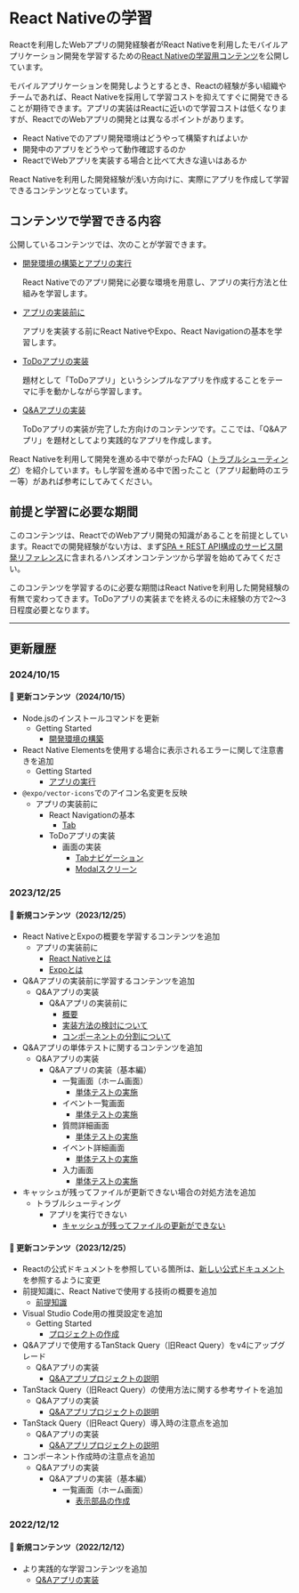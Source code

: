 # React Nativeの学習

Reactを利用したWebアプリの開発経験者がReact Nativeを利用したモバイルアプリケーション開発を学習するための[React Nativeの学習用コンテンツ](https://ws-4020.github.io/mobile-app-crib-notes/react-native/learn)を公開しています。

モバイルアプリケーションを開発しようとするとき、Reactの経験が多い組織やチームであれば、React Nativeを採用して学習コストを抑えてすぐに開発できることが期待できます。アプリの実装はReactに近いので学習コストは低くなりますが、ReactでのWebアプリの開発とは異なるポイントがあります。

- React Nativeでのアプリ開発環境はどうやって構築すればよいか
- 開発中のアプリをどうやって動作確認するのか
- ReactでWebアプリを実装する場合と比べて大きな違いはあるか

React Nativeを利用した開発経験が浅い方向けに、実際にアプリを作成して学習できるコンテンツとなっています。

## コンテンツで学習できる内容

公開しているコンテンツでは、次のことが学習できます。

- [開発環境の構築とアプリの実行](https://ws-4020.github.io/mobile-app-crib-notes/react-native/learn/getting-started)

    React Nativeでのアプリ開発に必要な環境を用意し、アプリの実行方法と仕組みを学習します。

- [アプリの実装前に](https://ws-4020.github.io/mobile-app-crib-notes/react-native/learn/basic-concepts)

    アプリを実装する前にReact NativeやExpo、React Navigationの基本を学習します。

- [ToDoアプリの実装](https://ws-4020.github.io/mobile-app-crib-notes/react-native/learn/todo-app)

    題材として「ToDoアプリ」というシンプルなアプリを作成することをテーマに手を動かしながら学習します。

- [Q&Aアプリの実装](https://ws-4020.github.io/mobile-app-crib-notes/react-native/learn/qa-app)

    ToDoアプリの実装が完了した方向けのコンテンツです。ここでは、「Q&Aアプリ」を題材としてより実践的なアプリを作成します。

React Nativeを利用して開発を進める中で挙がったFAQ（[トラブルシューティング](https://ws-4020.github.io/mobile-app-crib-notes/react-native/common-pitfalls)）を紹介しています。もし学習を進める中で困ったこと（アプリ起動時のエラー等）があれば参考にしてみてください。

## 前提と学習に必要な期間

このコンテンツは、ReactでのWebアプリ開発の知識があることを前提としています。Reactでの開発経験がない方は、まず[SPA + REST API構成のサービス開発リファレンス](https://fintan.jp/?p=5952)に含まれるハンズオンコンテンツから学習を始めてみてください。

このコンテンツを学習するのに必要な期間はReact Nativeを利用した開発経験の有無で変わってきます。ToDoアプリの実装までを終えるのに未経験の方で2～3日程度必要となります。

---

## 更新履歴

### 2024/10/15

#### 🌿 更新コンテンツ（2024/10/15）

- Node.jsのインストールコマンドを更新
  - Getting Started
    - [開発環境の構築](https://ws-4020.github.io/mobile-app-crib-notes/react-native/learn/getting-started/setting-up-development-environment)
- React Native Elementsを使用する場合に表示されるエラーに関して注意書きを追加
  - Getting Started
    - [アプリの実行](https://ws-4020.github.io/mobile-app-crib-notes/react-native/learn/getting-started/launch-created-app)
- `@expo/vector-icons`でのアイコン名変更を反映
  - アプリの実装前に
    - React Navigationの基本
      - [Tab](https://ws-4020.github.io/mobile-app-crib-notes/react-native/learn/basic-concepts/react-navigation-basics/tab)
    - ToDoアプリの実装
      - 画面の実装
        - [Tabナビゲーション](https://ws-4020.github.io/mobile-app-crib-notes/react-native/learn/todo-app/screens/tab)
        - [Modalスクリーン](https://ws-4020.github.io/mobile-app-crib-notes/react-native/learn/todo-app/screens/modal)

### 2023/12/25

#### 🌱 新規コンテンツ（2023/12/25）

- React NativeとExpoの概要を学習するコンテンツを追加
  - アプリの実装前に
    - [React Nativeとは](https://ws-4020.github.io/mobile-app-crib-notes/react-native/learn/basic-concepts/what-is-react-native)
    - [Expoとは](https://ws-4020.github.io/mobile-app-crib-notes/react-native/learn/basic-concepts/what-is-expo)
- Q&Aアプリの実装前に学習するコンテンツを追加
  - Q&Aアプリの実装
    - Q&Aアプリの実装前に
      - [概要](https://ws-4020.github.io/mobile-app-crib-notes/react-native/learn/qa-app/pre-app-implementation)
      - [実装方法の検討について](https://ws-4020.github.io/mobile-app-crib-notes/react-native/learn/qa-app/about-implementation-selection)
      - [コンポーネントの分割について](https://ws-4020.github.io/mobile-app-crib-notes/react-native/learn/qa-app/about-component-units)
- Q&Aアプリの単体テストに関するコンテンツを追加
  - Q&Aアプリの実装
    - Q&Aアプリの実装（基本編）
      - 一覧画面（ホーム画面）
        - [単体テストの実施](https://ws-4020.github.io/mobile-app-crib-notes/react-native/learn/qa-app/exercise-basic-home-test-case)
      - イベント一覧画面
        - [単体テストの実施](https://ws-4020.github.io/mobile-app-crib-notes/react-native/learn/qa-app/exercise-basic-list-event-test-case)
      - 質問詳細画面
        - [単体テストの実施](https://ws-4020.github.io/mobile-app-crib-notes/react-native/learn/qa-app/exercise-basic-detail-question-test-case)
      - イベント詳細画面
        - [単体テストの実施](https://ws-4020.github.io/mobile-app-crib-notes/react-native/learn/qa-app/exercise-basic-detail-event-test-case)
      - 入力画面
        - [単体テストの実施](https://ws-4020.github.io/mobile-app-crib-notes/react-native/learn/qa-app/exercise-basic-input-test-case)
- キャッシュが残ってファイルが更新できない場合の対処方法を追加
  - トラブルシューティング
    - アプリを実行できない
      - [キャッシュが残ってファイルの更新ができない](https://ws-4020.github.io/mobile-app-crib-notes/react-native/common-pitfalls/clear-cache)

#### 🌿 更新コンテンツ（2023/12/25）

- Reactの公式ドキュメントを参照している箇所は、[新しい公式ドキュメント](https://ja.react.dev/)を参照するように変更
- 前提知識に、React Nativeで使用する技術の概要を追加
  - [前提知識](https://ws-4020.github.io/mobile-app-crib-notes/react-native/pre-requisites)
- Visual Studio Code用の推奨設定を追加
  - Getting Started
    - [プロジェクトの作成](https://ws-4020.github.io/mobile-app-crib-notes/react-native/learn/getting-started/create-project)
- Q&Aアプリで使用するTanStack Query（旧React Query）をv4にアップグレード
  - Q&Aアプリの実装
    - [Q&Aアプリプロジェクトの説明](https://ws-4020.github.io/mobile-app-crib-notes/react-native/learn/qa-app/app-project-desc)
- TanStack Query（旧React Query）の使用方法に関する参考サイトを追加
  - Q&Aアプリの実装
    - [Q&Aアプリプロジェクトの説明](https://ws-4020.github.io/mobile-app-crib-notes/react-native/learn/qa-app/app-project-desc)
- TanStack Query（旧React Query）導入時の注意点を追加
  - Q&Aアプリの実装
    - [Q&Aアプリプロジェクトの説明](https://ws-4020.github.io/mobile-app-crib-notes/react-native/learn/qa-app/app-project-desc)
- コンポーネント作成時の注意点を追加
  - Q&Aアプリの実装
    - Q&Aアプリの実装（基本編）
      - 一覧画面（ホーム画面）
        - [表示部品の作成](https://ws-4020.github.io/mobile-app-crib-notes/react-native/learn/qa-app/exercise-basic-home-components)

### 2022/12/12

#### 🌱 新規コンテンツ（2022/12/12）

- より実践的な学習コンテンツを追加
  - [Q&Aアプリの実装](https://ws-4020.github.io/mobile-app-crib-notes/react-native/learn/qa-app)
